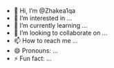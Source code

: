 - 👋 Hi, I’m @Zhakea1qa
- 👀 I’m interested in ...
- 🌱 I’m currently learning ...
- 💞️ I’m looking to collaborate on ...
- 📫 How to reach me ...
- 😄 Pronouns: ...
- ⚡ Fun fact: ...

<!---
Zhakea1qa/Zhakea1qa is a ✨ special ✨ repository because its `README.md` (this file) appears on your GitHub profile.
You can click the Preview link to take a look at your changes.
--->
